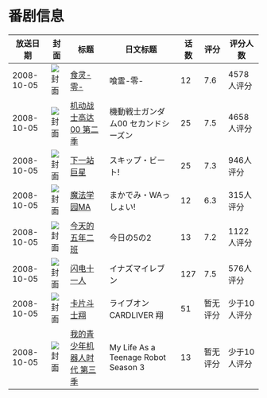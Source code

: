 # 番剧信息

|放送日期|封面|标题|日文标题|话数|评分|评分人数|
|---|---|---|---|---|---|---|
|2008-10-05|![封面](https://lain.bgm.tv/pic/cover/c/0e/fe/885_xLd0r.jpg)|[食灵-零-](https://bangumi.tv/subject/885)|喰霊-零-|12|7.6|4578人评分|
|2008-10-05|![封面](https://lain.bgm.tv/pic/cover/c/1e/48/1010_872sf.jpg)|[机动战士高达00 第二季](https://bangumi.tv/subject/1010)|機動戦士ガンダム00 セカンドシーズン|25|7.5|4658人评分|
|2008-10-05|![封面](https://lain.bgm.tv/pic/cover/c/50/90/1314_77A69.jpg)|[下一站巨星](https://bangumi.tv/subject/1314)|スキップ・ビート!|25|7.3|946人评分|
|2008-10-05|![封面](https://lain.bgm.tv/pic/cover/c/73/f4/2472_6Z4F1.jpg)|[魔法学园MA](https://bangumi.tv/subject/2472)|まかでみ・WAっしょい!|12|6.3|315人评分|
|2008-10-05|![封面](https://lain.bgm.tv/pic/cover/c/30/19/3413_FqfYQ.jpg)|[今天的五年二班](https://bangumi.tv/subject/3413)|今日の5の2|13|7.2|1122人评分|
|2008-10-05|![封面](https://lain.bgm.tv/pic/cover/c/5c/15/3773_PNNv2.jpg)|[闪电十一人](https://bangumi.tv/subject/3773)|イナズマイレブン|127|7.5|576人评分|
|2008-10-05|![封面](https://lain.bgm.tv/pic/cover/c/d8/74/98370_IJ21j.jpg)|[卡片斗士翔](https://bangumi.tv/subject/98370)|ライブオン CARDLIVER 翔|51|暂无评分|少于10人评分|
|2008-10-05|![封面](https://lain.bgm.tv/pic/cover/c/66/c6/208960_wiH0V.jpg)|[我的青少年机器人时代 第三季](https://bangumi.tv/subject/208960)|My Life As a Teenage Robot Season 3|13|暂无评分|少于10人评分|
